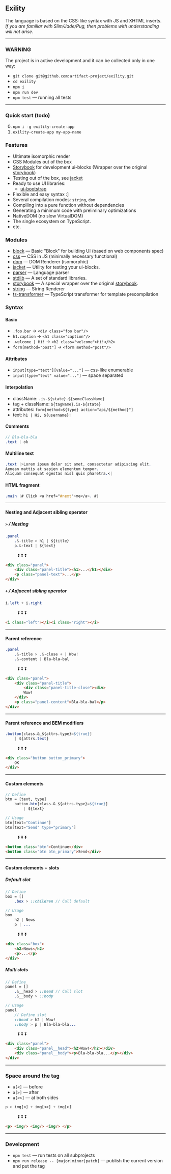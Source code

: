 Exility
-------
The language is based on the CSS-like syntax with JS and XHTML inserts.<br/>
<em>If you are familiar with Slim/Jade/Pug, then problems with understanding will not arise.</em>


---


### WARNING
The project is in active development and it can be collected only in one way:

 - `git clone git@github.com:artifact-project/exility.git`
 - `cd exility`
 - `npm i`
 - `npm run dev`
 - `npm test` — running all tests


---


### Quick start (todo)

 0. `npm i -g exility-create-app`
 1. `exility-create-app my-app-name`



### Features

 - Ultimate isomorphic render
 - CSS Modules out of the box
 - [Storybook](./storybook) for development ui-blocks (Wrapper over the original [storybook](https://storybook.js.org/))
 - Testing out of the box, see [jacket](./jacket)
 - Ready to use UI libraries:
   - [ui-bootstrap](./ui-bootstrap)
 - Flexible and easy syntax :]
 - Several compilation modes: `string`, `dom`
 - Compiling into a pure function without dependencies
 - Generating a minimum code with preliminary optimizations
 - NativeDOM (no slow VirtualDOM)
 - The single ecosystem on TypeScript.
 - etc.


### Modules

 - [block](./block) — Basic "Block" for building UI (based on web components spec)
 - [css](./css) — CSS in JS (minimally necessary functional)
 - [dom](./dom) — DOM Renderer (isomorphic)
 - [jacket](./jacket) — Utility for testing your ui-blocks.
 - [parser](./parser) — Language parser
 - [stdlib](./stdlib) — A set of standard libraries.
 - [storybook](./storybook) — A special wrapper over the original [storybook](storybook.js.org).
 - [string](./string) — String Renderer
 - [ts-transformer](./ts-transformer) — TypeScript transformer for template precompilation


### Syntax

#### Basic

 - `.foo.bar` -> `<div class="foo bar"/>`
 - `h1.caption` -> `<h1 class="caption"/>`
 - `.welcome | Hi!` -> `<h2 class="welcome">Hi!</h2>`
 - `form[method="post"]` -> `<form method="post"/>`


#### Attributes

 - `input[type="text"][value="..."]` — css-like enumerable
 - `input[type="text" value="..."]` — space separated


#### Interpolation

 - className: `.is-${state}.${someClassName}`
 - tag + className: `${tagName}.is-${state}`
 - attributes: `form[method=${type} action="api/${method}"]`
 - text: `h1 | Hi, ${username}!`


#### Comments
```sass
// Bla-bla-bla
.text | ok
```


#### Multiline text
```sass
.text |>Lorem ipsum dolor sit amet, consectetur adipiscing elit.
Aenean mattis at sapien elementum tempor.
Aliquam consequat egestas nisl quis pharetra.<|
```


#### HTML fragment
```sass
.main |# Click <a href="#next">me</a>. #|
```

---


#### Nesting and Adjacent sibling operator

##### `>` / Nesting

```sass
.panel
	.&-title > h1 | ${title}
	p.&-text | ${text}
```

&nbsp; &nbsp; &nbsp; &nbsp; &nbsp;  :arrow_double_down:  :arrow_double_down:  :arrow_double_down:

```html
<div class="panel">
	<div class="panel-title"><h1>...</h1></div>
	<p class="panel-text">...</p>
</div>
```


##### `+` / Adjacent sibling operator

```sass
i.left + i.right
```

&nbsp; &nbsp; &nbsp; &nbsp; &nbsp;  :arrow_double_down:  :arrow_double_down:  :arrow_double_down:

```html
<i class="left"></i><i class="right"></i>
```

---


#### Parent reference

```sass
.panel
	.&-title > .&-close + | Wow!
	.&-content | Bla-bla-bal
```

&nbsp; &nbsp; &nbsp; &nbsp; &nbsp;  :arrow_double_down:  :arrow_double_down:  :arrow_double_down:

```html
<div class="panel">
	<div class="panel-title">
		<div class="panel-title-close"><div>
		Wow!
	</div>
	<p class="panel-content">Bla-bla-bal</p>
</div>
```


---


#### Parent reference and BEM modifiers

```sass
.button[class.&_${attrs.type}=${true}]
	| ${attrs.text}
```

&nbsp; &nbsp; &nbsp; &nbsp; &nbsp;  :arrow_double_down:  :arrow_double_down:  :arrow_double_down:

```html
<div class="button button_primary">
	OK
</div>
```

---

#### Custom elements

```sass
// Define
btn = [text, type]
	button.btn[class.&_${attrs.type}=${true}]
		| ${text}

// Usage
btn[text="Continue"]
btn[text="Send" type="primary"]
```

&nbsp; &nbsp; &nbsp; &nbsp; &nbsp;  :arrow_double_down:  :arrow_double_down:  :arrow_double_down:

```html
<button class="btn">Continue</div>
<button class="btn btn_primary">Send</div>
```

---

#### Custom elements + slots

##### Default slot
```sass
// Define
box = []
	.box > ::children // Call default

// Usage
box
	h2 | News
	p | ...
```

&nbsp; &nbsp; &nbsp; &nbsp; &nbsp;  :arrow_double_down:  :arrow_double_down:  :arrow_double_down:

```html
<div class="box">
	<h2>News</h2>
	<p>...</p>
</div>
```

##### Multi slots
```sass
// Define
panel = []
	.&__head > ::head // Call slot
	.&__body > ::body

// Usage
panel
	// Define slot
	::head > h2 | Wow!
	::body > p | Bla-bla-bla...
```

&nbsp; &nbsp; &nbsp; &nbsp; &nbsp;  :arrow_double_down:  :arrow_double_down:  :arrow_double_down:

```html
<div class="panel">
	<div class="panel__head"><h2>Wow!</h2></div>
	<div class="panel__body"><p>Bla-bla-bla...</p></div>
</div>
```

---


### Space around the tag

 - `a[<]` — before
 - `a[>]` — after
 - `a[<>]` — at both sides

```sass
p > img[<] + img[<>] + img[>]
```

&nbsp; &nbsp; &nbsp; &nbsp; &nbsp;  :arrow_double_down:  :arrow_double_down:  :arrow_double_down:

```html
<p> <img/> <img/> <img/> </p>
```

---

### Development

 - `npm test` — run tests on all subprojects
 - `npm run release -- [major|minor|patch]` — publish the current version and put the tag
